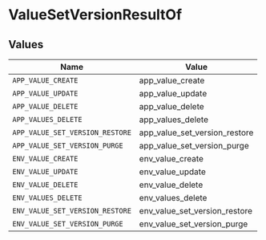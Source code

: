 # ValueSetVersionResultOf


## Values

| Name                            | Value                           |
| ------------------------------- | ------------------------------- |
| `APP_VALUE_CREATE`              | app_value_create                |
| `APP_VALUE_UPDATE`              | app_value_update                |
| `APP_VALUE_DELETE`              | app_value_delete                |
| `APP_VALUES_DELETE`             | app_values_delete               |
| `APP_VALUE_SET_VERSION_RESTORE` | app_value_set_version_restore   |
| `APP_VALUE_SET_VERSION_PURGE`   | app_value_set_version_purge     |
| `ENV_VALUE_CREATE`              | env_value_create                |
| `ENV_VALUE_UPDATE`              | env_value_update                |
| `ENV_VALUE_DELETE`              | env_value_delete                |
| `ENV_VALUES_DELETE`             | env_values_delete               |
| `ENV_VALUE_SET_VERSION_RESTORE` | env_value_set_version_restore   |
| `ENV_VALUE_SET_VERSION_PURGE`   | env_value_set_version_purge     |